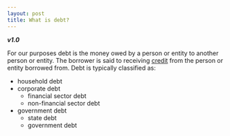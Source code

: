 ```yaml
---
layout: post
title: What is debt? 
---
```


**_v1.0_**

For our purposes debt is the money owed by a person or entity to another person or entity. The borrower is said to receiving [credit](http://hackeconomics.com/what-is-credit/) from the person or entity borrowed from. Debt is typically classified as:

- household debt
- corporate debt
  - financial sector debt
  - non-financial sector debt
- government debt
  - state debt
  - government debt
